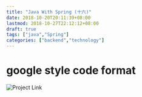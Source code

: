 ```yaml
---
title: "Java With Spring (十六)"
date: 2018-10-20T20:11:39+08:00
lastmod: 2018-10-27T22:12:12+08:00
draft: true
tags: ["java","Spring"]
categories: ["backend","technology"]
---
```


# google style code format

![Project Link](https://github.com/hyyfrank/play_with_springboot/tree/feature/lesson1)
